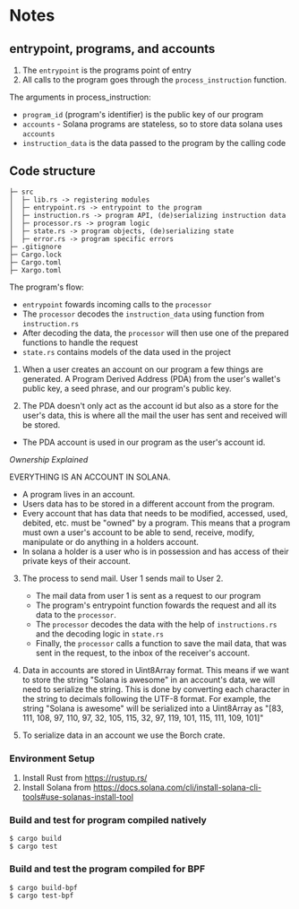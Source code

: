 # Notes

## entrypoint, programs, and accounts

1. The `entrypoint` is the programs point of entry
2. All calls to the program goes through the `process_instruction` function.

The arguments in process_instruction:

- `program_id` (program's identifier) is the public key of our program
- `accounts` - Solana programs are stateless, so to store data solana uses `accounts`
- `instruction_data` is the data passed to the program by the calling code

## Code structure

```
├─ src
│  ├─ lib.rs -> registering modules
│  ├─ entrypoint.rs -> entrypoint to the program
│  ├─ instruction.rs -> program API, (de)serializing instruction data
│  ├─ processor.rs -> program logic
│  ├─ state.rs -> program objects, (de)serializing state
│  ├─ error.rs -> program specific errors
├─ .gitignore
├─ Cargo.lock
├─ Cargo.toml
├─ Xargo.toml
```

The program's flow:

- `entrypoint` fowards incoming calls to the `processor`
- The `processor` decodes the `instruction_data` using function from `instruction.rs`
- After decoding the data, the `processor` will then use one of the prepared functions to handle the request
- `state.rs` contains models of the data used in the project

1. When a user creates an account on our program a few things are generated. A Program Derived Address (PDA) from the user's wallet's public key, a seed phrase, and our program's public key.

2. The PDA doesn't only act as the account id but also as a store for the user's data, this is where all the mail the user has sent and received will be stored.

- The PDA account is used in our program as the user's account id.

_Ownership Explained_

EVERYTHING IS AN ACCOUNT IN SOLANA.

- A program lives in an account.
- Users data has to be stored in a different account from the program.
- Every account that has data that needs to be modified, accessed, used, debited, etc. must be "owned" by a program. This means that a program must own a user's account to be able to send, receive, modify, manipulate or do anything in a holders account.
- In solana a holder is a user who is in possession and has access of their private keys of their account.

3. The process to send mail.
   User 1 sends mail to User 2.

   - The mail data from user 1 is sent as a request to our program
   - The program's entrypoint function fowards the request and all its data to the `processor`.
   - The `processor` decodes the data with the help of `instructions.rs` and the decoding logic in `state.rs`
   - Finally, the `processor` calls a function to save the mail data, that was sent in the request, to the inbox of the receiver's account.

4. Data in accounts are stored in Uint8Array format. This means if we want to store the string "Solana is awesome" in an
   account's data, we will need to serialize the string. This is done by converting each character in the string to decimals following the UTF-8 format. For example, the string "Solana is awesome" will be serialized into a Uint8Array as "[83, 111, 108, 97, 110, 97, 32, 105, 115, 32, 97, 119, 101, 115, 111, 109, 101]"
5. To serialize data in an account we use the Borch crate.

### Environment Setup

1. Install Rust from https://rustup.rs/
2. Install Solana from https://docs.solana.com/cli/install-solana-cli-tools#use-solanas-install-tool

### Build and test for program compiled natively

```
$ cargo build
$ cargo test
```

### Build and test the program compiled for BPF

```
$ cargo build-bpf
$ cargo test-bpf
```
